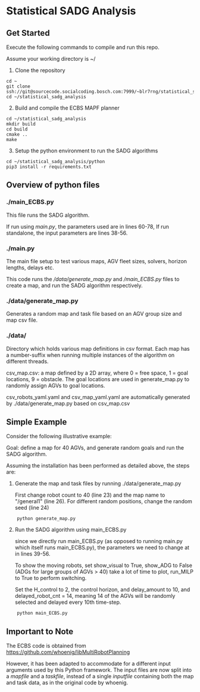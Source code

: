 # Statistical SADG Analysis

## Get Started

Execute the following commands to compile and run this repo. 

Assume your working directory is ~/

1. Clone the repository
```
cd ~
git clone ssh://git@sourcecode.socialcoding.bosch.com:7999/~blr7rng/statistical_sadg_analysis.git
cd ~/statistical_sadg_analysis
```

2. Build and compile the ECBS MAPF planner
```
cd ~/statistical_sadg_analysis
mkdir build
cd build
cmake ..
make
```

3. Setup the python environment to run the SADG algorithms
```
cd ~/statistical_sadg_analysis/python
pip3 install -r requirements.txt
```

## Overview of python files

### ./main_ECBS.py

This file runs the SADG algorithm. 

If run using *main.py*, the parameters used are in lines 60-78,
If run standalone, the input parameters are lines 38-56.


### ./main.py

The main file setup to test various maps, AGV fleet sizes, solvers, horizon lengths, delays etc.

This code runs the */data/generate_map.py* and */main_ECBS.py* files to create a map,
and run the SADG algorithm respectively.

### ./data/generate_map.py

Generates a random map and task file based on an AGV group size and map csv file.

### ./data/

Directory which holds various map definitions in csv format.
Each map has a number-suffix when running multiple instances of the algorithm on different threads.

csv_map.csv: a map defined by a 2D array, where 0 = free space, 1 = goal locations, 9 = obstacle. The goal locations are used in generate_map.py to randomly assign AGVs to goal locations.

csv_robots_yaml.yaml and csv_map_yaml.yaml are automatically generated by ./data/generate_map.py based on csv_map.csv

## Simple Example

Consider the following illustrative example:

Goal: define a map for 40 AGVs, and generate random goals and run the SADG algorithm. 

Assuming the installation has been performed as detailed above, the steps are:

1. Generate the map and task files by running ./data/generate_map.py 

    First change robot count to 40 (line 23) and the map name to "/general1" (line 26). For different random positions, change the random seed (line 24) 
```
    python generate_map.py

```
2.  Run the SADG algorithm using main_ECBS.py

    since we directly run main_ECBS.py (as opposed to running main.py which itself runs main_ECBS.py), the parameters we need to change at in lines 39-56.

    To show the moving robots, set show_visual to True, show_ADG to False (ADGs for large groups of AGVs > 40) take a lot of time to plot, run_MILP to True to perform switching.

    Set the H_control to 2, the control horizon, and delay_amount to 10, and delayed_robot_cnt = 14, meaning 14 of the AGVs will be randomly selected and delayed every 10th time-step.

```
    python main_ECBS.py
```

## Important to Note

The ECBS code is obtained from https://github.com/whoenig/libMultiRobotPlanning

However, it has been adapted to accommodate for a different input arguments used by this Python framework. The input files are now split into a *mapfile* and a *taskfile*, instead of a single *inputfile* containing both the map and task data, as in the original code by whoenig.